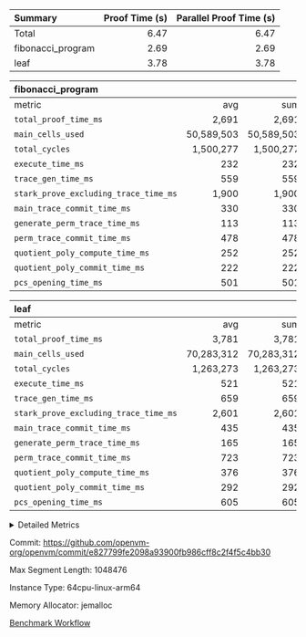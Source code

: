 | Summary | Proof Time (s) | Parallel Proof Time (s) |
|:---|---:|---:|
| Total |  6.47 |  6.47 |
| fibonacci_program |  2.69 |  2.69 |
| leaf |  3.78 |  3.78 |


| fibonacci_program |||||
|:---|---:|---:|---:|---:|
|metric|avg|sum|max|min|
| `total_proof_time_ms ` |  2,691 |  2,691 |  2,691 |  2,691 |
| `main_cells_used     ` |  50,589,503 |  50,589,503 |  50,589,503 |  50,589,503 |
| `total_cycles        ` |  1,500,277 |  1,500,277 |  1,500,277 |  1,500,277 |
| `execute_time_ms     ` |  232 |  232 |  232 |  232 |
| `trace_gen_time_ms   ` |  559 |  559 |  559 |  559 |
| `stark_prove_excluding_trace_time_ms` |  1,900 |  1,900 |  1,900 |  1,900 |
| `main_trace_commit_time_ms` |  330 |  330 |  330 |  330 |
| `generate_perm_trace_time_ms` |  113 |  113 |  113 |  113 |
| `perm_trace_commit_time_ms` |  478 |  478 |  478 |  478 |
| `quotient_poly_compute_time_ms` |  252 |  252 |  252 |  252 |
| `quotient_poly_commit_time_ms` |  222 |  222 |  222 |  222 |
| `pcs_opening_time_ms ` |  501 |  501 |  501 |  501 |

| leaf |||||
|:---|---:|---:|---:|---:|
|metric|avg|sum|max|min|
| `total_proof_time_ms ` |  3,781 |  3,781 |  3,781 |  3,781 |
| `main_cells_used     ` |  70,283,312 |  70,283,312 |  70,283,312 |  70,283,312 |
| `total_cycles        ` |  1,263,273 |  1,263,273 |  1,263,273 |  1,263,273 |
| `execute_time_ms     ` |  521 |  521 |  521 |  521 |
| `trace_gen_time_ms   ` |  659 |  659 |  659 |  659 |
| `stark_prove_excluding_trace_time_ms` |  2,601 |  2,601 |  2,601 |  2,601 |
| `main_trace_commit_time_ms` |  435 |  435 |  435 |  435 |
| `generate_perm_trace_time_ms` |  165 |  165 |  165 |  165 |
| `perm_trace_commit_time_ms` |  723 |  723 |  723 |  723 |
| `quotient_poly_compute_time_ms` |  376 |  376 |  376 |  376 |
| `quotient_poly_commit_time_ms` |  292 |  292 |  292 |  292 |
| `pcs_opening_time_ms ` |  605 |  605 |  605 |  605 |



<details>
<summary>Detailed Metrics</summary>

| group | num_segments | keygen_time_ms | commit_exe_time_ms |
| --- | --- | --- | --- |
| fibonacci_program | 1 | 252 | 5 | 

| group | air_name | quotient_deg | interactions | constraints |
| --- | --- | --- | --- | --- |
| fibonacci_program | AccessAdapterAir<16> | 2 | 5 | 12 | 
| fibonacci_program | AccessAdapterAir<2> | 2 | 5 | 12 | 
| fibonacci_program | AccessAdapterAir<32> | 2 | 5 | 12 | 
| fibonacci_program | AccessAdapterAir<4> | 2 | 5 | 12 | 
| fibonacci_program | AccessAdapterAir<8> | 2 | 5 | 12 | 
| fibonacci_program | BitwiseOperationLookupAir<8> | 2 | 2 | 4 | 
| fibonacci_program | MemoryMerkleAir<8> | 2 | 4 | 39 | 
| fibonacci_program | PersistentBoundaryAir<8> | 2 | 3 | 7 | 
| fibonacci_program | PhantomAir | 2 | 3 | 5 | 
| fibonacci_program | Poseidon2PeripheryAir<BabyBearParameters>, 1> | 2 | 1 | 286 | 
| fibonacci_program | ProgramAir | 1 | 1 | 4 | 
| fibonacci_program | RangeTupleCheckerAir<2> | 1 | 1 | 4 | 
| fibonacci_program | Rv32HintStoreAir | 2 | 18 | 28 | 
| fibonacci_program | VariableRangeCheckerAir | 1 | 1 | 4 | 
| fibonacci_program | VmAirWrapper<Rv32BaseAluAdapterAir, BaseAluCoreAir<4, 8> | 2 | 20 | 37 | 
| fibonacci_program | VmAirWrapper<Rv32BaseAluAdapterAir, LessThanCoreAir<4, 8> | 2 | 18 | 40 | 
| fibonacci_program | VmAirWrapper<Rv32BaseAluAdapterAir, ShiftCoreAir<4, 8> | 2 | 24 | 91 | 
| fibonacci_program | VmAirWrapper<Rv32BranchAdapterAir, BranchEqualCoreAir<4> | 2 | 11 | 20 | 
| fibonacci_program | VmAirWrapper<Rv32BranchAdapterAir, BranchLessThanCoreAir<4, 8> | 2 | 13 | 35 | 
| fibonacci_program | VmAirWrapper<Rv32CondRdWriteAdapterAir, Rv32JalLuiCoreAir> | 2 | 10 | 18 | 
| fibonacci_program | VmAirWrapper<Rv32JalrAdapterAir, Rv32JalrCoreAir> | 2 | 16 | 20 | 
| fibonacci_program | VmAirWrapper<Rv32LoadStoreAdapterAir, LoadSignExtendCoreAir<4, 8> | 2 | 18 | 33 | 
| fibonacci_program | VmAirWrapper<Rv32LoadStoreAdapterAir, LoadStoreCoreAir<4> | 2 | 17 | 40 | 
| fibonacci_program | VmAirWrapper<Rv32MultAdapterAir, DivRemCoreAir<4, 8> | 2 | 25 | 84 | 
| fibonacci_program | VmAirWrapper<Rv32MultAdapterAir, MulHCoreAir<4, 8> | 2 | 24 | 31 | 
| fibonacci_program | VmAirWrapper<Rv32MultAdapterAir, MultiplicationCoreAir<4, 8> | 2 | 19 | 19 | 
| fibonacci_program | VmAirWrapper<Rv32RdWriteAdapterAir, Rv32AuipcCoreAir> | 2 | 12 | 14 | 
| fibonacci_program | VmConnectorAir | 2 | 5 | 11 | 
| leaf | AccessAdapterAir<2> | 2 | 5 | 12 | 
| leaf | AccessAdapterAir<4> | 2 | 5 | 12 | 
| leaf | AccessAdapterAir<8> | 2 | 5 | 12 | 
| leaf | FriReducedOpeningAir | 2 | 39 | 71 | 
| leaf | JalRangeCheckAir | 2 | 9 | 14 | 
| leaf | NativePoseidon2Air<BabyBearParameters>, 1> | 2 | 136 | 572 | 
| leaf | PhantomAir | 2 | 3 | 5 | 
| leaf | ProgramAir | 1 | 1 | 4 | 
| leaf | VariableRangeCheckerAir | 1 | 1 | 4 | 
| leaf | VmAirWrapper<AluNativeAdapterAir, FieldArithmeticCoreAir> | 2 | 15 | 27 | 
| leaf | VmAirWrapper<BranchNativeAdapterAir, BranchEqualCoreAir<1> | 2 | 11 | 25 | 
| leaf | VmAirWrapper<NativeAdapterAir<2, 0>, PublicValuesCoreAir> | 2 | 11 | 30 | 
| leaf | VmAirWrapper<NativeLoadStoreAdapterAir<1>, NativeLoadStoreCoreAir<1> | 2 | 15 | 20 | 
| leaf | VmAirWrapper<NativeLoadStoreAdapterAir<4>, NativeLoadStoreCoreAir<4> | 2 | 15 | 20 | 
| leaf | VmAirWrapper<NativeVectorizedAdapterAir<4>, FieldExtensionCoreAir> | 2 | 15 | 27 | 
| leaf | VmConnectorAir | 2 | 5 | 11 | 
| leaf | VolatileBoundaryAir | 2 | 7 | 19 | 

| group | air_name | idx | rows | prep_cols | perm_cols | main_cols | cells |
| --- | --- | --- | --- | --- | --- | --- | --- |
| leaf | AccessAdapterAir<2> | 0 | 262,144 |  | 16 | 11 | 7,077,888 | 
| leaf | AccessAdapterAir<4> | 0 | 131,072 |  | 16 | 13 | 3,801,088 | 
| leaf | AccessAdapterAir<8> | 0 | 4,096 |  | 16 | 17 | 135,168 | 
| leaf | FriReducedOpeningAir | 0 | 524,288 |  | 84 | 27 | 58,195,968 | 
| leaf | JalRangeCheckAir | 0 | 65,536 |  | 28 | 12 | 2,621,440 | 
| leaf | NativePoseidon2Air<BabyBearParameters>, 1> | 0 | 65,536 |  | 312 | 398 | 46,530,560 | 
| leaf | PhantomAir | 0 | 32,768 |  | 12 | 6 | 589,824 | 
| leaf | ProgramAir | 0 | 131,072 |  | 8 | 10 | 2,359,296 | 
| leaf | VariableRangeCheckerAir | 0 | 262,144 | 2 | 8 | 1 | 2,359,296 | 
| leaf | VmAirWrapper<AluNativeAdapterAir, FieldArithmeticCoreAir> | 0 | 1,048,576 |  | 36 | 29 | 68,157,440 | 
| leaf | VmAirWrapper<BranchNativeAdapterAir, BranchEqualCoreAir<1> | 0 | 131,072 |  | 28 | 23 | 6,684,672 | 
| leaf | VmAirWrapper<NativeAdapterAir<2, 0>, PublicValuesCoreAir> | 0 | 64 |  | 28 | 27 | 3,520 | 
| leaf | VmAirWrapper<NativeLoadStoreAdapterAir<1>, NativeLoadStoreCoreAir<1> | 0 | 524,288 |  | 40 | 21 | 31,981,568 | 
| leaf | VmAirWrapper<NativeLoadStoreAdapterAir<4>, NativeLoadStoreCoreAir<4> | 0 | 131,072 |  | 40 | 27 | 8,781,824 | 
| leaf | VmAirWrapper<NativeVectorizedAdapterAir<4>, FieldExtensionCoreAir> | 0 | 131,072 |  | 36 | 38 | 9,699,328 | 
| leaf | VmConnectorAir | 0 | 2 | 1 | 16 | 5 | 42 | 
| leaf | VolatileBoundaryAir | 0 | 131,072 |  | 20 | 12 | 4,194,304 | 

| group | air_name | segment | rows | prep_cols | perm_cols | main_cols | cells |
| --- | --- | --- | --- | --- | --- | --- | --- |
| fibonacci_program | AccessAdapterAir<8> | 0 | 128 |  | 16 | 17 | 4,224 | 
| fibonacci_program | BitwiseOperationLookupAir<8> | 0 | 65,536 | 3 | 8 | 2 | 655,360 | 
| fibonacci_program | MemoryMerkleAir<8> | 0 | 512 |  | 16 | 32 | 24,576 | 
| fibonacci_program | PersistentBoundaryAir<8> | 0 | 128 |  | 12 | 20 | 4,096 | 
| fibonacci_program | PhantomAir | 0 | 1 |  | 12 | 6 | 18 | 
| fibonacci_program | Poseidon2PeripheryAir<BabyBearParameters>, 1> | 0 | 256 |  | 8 | 300 | 78,848 | 
| fibonacci_program | ProgramAir | 0 | 8,192 |  | 8 | 10 | 147,456 | 
| fibonacci_program | RangeTupleCheckerAir<2> | 0 | 524,288 | 2 | 8 | 1 | 4,718,592 | 
| fibonacci_program | Rv32HintStoreAir | 0 | 4 |  | 44 | 32 | 304 | 
| fibonacci_program | VariableRangeCheckerAir | 0 | 262,144 | 2 | 8 | 1 | 2,359,296 | 
| fibonacci_program | VmAirWrapper<Rv32BaseAluAdapterAir, BaseAluCoreAir<4, 8> | 0 | 1,048,576 |  | 52 | 36 | 92,274,688 | 
| fibonacci_program | VmAirWrapper<Rv32BaseAluAdapterAir, LessThanCoreAir<4, 8> | 0 | 524,288 |  | 40 | 37 | 40,370,176 | 
| fibonacci_program | VmAirWrapper<Rv32BranchAdapterAir, BranchEqualCoreAir<4> | 0 | 262,144 |  | 28 | 26 | 14,155,776 | 
| fibonacci_program | VmAirWrapper<Rv32BranchAdapterAir, BranchLessThanCoreAir<4, 8> | 0 | 8 |  | 32 | 32 | 512 | 
| fibonacci_program | VmAirWrapper<Rv32CondRdWriteAdapterAir, Rv32JalLuiCoreAir> | 0 | 131,072 |  | 28 | 18 | 6,029,312 | 
| fibonacci_program | VmAirWrapper<Rv32JalrAdapterAir, Rv32JalrCoreAir> | 0 | 32 |  | 36 | 28 | 2,048 | 
| fibonacci_program | VmAirWrapper<Rv32LoadStoreAdapterAir, LoadStoreCoreAir<4> | 0 | 128 |  | 52 | 41 | 11,904 | 
| fibonacci_program | VmAirWrapper<Rv32RdWriteAdapterAir, Rv32AuipcCoreAir> | 0 | 16 |  | 28 | 20 | 768 | 
| fibonacci_program | VmConnectorAir | 0 | 2 | 1 | 16 | 5 | 42 | 

| group | idx | trace_gen_time_ms | total_proof_time_ms | total_cycles | total_cells | stark_prove_excluding_trace_time_ms | quotient_poly_compute_time_ms | quotient_poly_commit_time_ms | perm_trace_commit_time_ms | pcs_opening_time_ms | main_trace_commit_time_ms | main_cells_used | generate_perm_trace_time_ms | execute_time_ms |
| --- | --- | --- | --- | --- | --- | --- | --- | --- | --- | --- | --- | --- | --- | --- |
| leaf | 0 | 659 | 3,781 | 1,263,273 | 253,173,226 | 2,601 | 376 | 292 | 723 | 605 | 435 | 70,283,312 | 165 | 521 | 

| group | idx | trace_height_constraint | weighted_sum | threshold |
| --- | --- | --- | --- | --- |
| leaf | 0 | 0 | 5,439,620 | 2,013,265,921 | 
| leaf | 0 | 1 | 26,751,232 | 2,013,265,921 | 
| leaf | 0 | 2 | 2,719,810 | 2,013,265,921 | 
| leaf | 0 | 3 | 26,878,212 | 2,013,265,921 | 
| leaf | 0 | 4 | 131,072 | 2,013,265,921 | 
| leaf | 0 | 5 | 62,313,162 | 2,013,265,921 | 

| group | segment | trace_gen_time_ms | total_proof_time_ms | total_cycles | total_cells | stark_prove_excluding_trace_time_ms | quotient_poly_compute_time_ms | quotient_poly_commit_time_ms | perm_trace_commit_time_ms | pcs_opening_time_ms | main_trace_commit_time_ms | main_cells_used | generate_perm_trace_time_ms | execute_time_ms |
| --- | --- | --- | --- | --- | --- | --- | --- | --- | --- | --- | --- | --- | --- | --- |
| fibonacci_program | 0 | 559 | 2,691 | 1,500,277 | 160,837,996 | 1,900 | 252 | 222 | 478 | 501 | 330 | 50,589,503 | 113 | 232 | 

| group | segment | trace_height_constraint | weighted_sum | threshold |
| --- | --- | --- | --- | --- |
| fibonacci_program | 0 | 0 | 3,932,542 | 2,013,265,921 | 
| fibonacci_program | 0 | 1 | 10,749,400 | 2,013,265,921 | 
| fibonacci_program | 0 | 2 | 1,966,271 | 2,013,265,921 | 
| fibonacci_program | 0 | 3 | 10,749,532 | 2,013,265,921 | 
| fibonacci_program | 0 | 4 | 1,664 | 2,013,265,921 | 
| fibonacci_program | 0 | 5 | 640 | 2,013,265,921 | 
| fibonacci_program | 0 | 6 | 7,209,100 | 2,013,265,921 | 
| fibonacci_program | 0 | 7 |  | 2,013,265,921 | 
| fibonacci_program | 0 | 8 | 35,535,101 | 2,013,265,921 | 

</details>


Commit: https://github.com/openvm-org/openvm/commit/e827799fe2098a93900fb986cff8c2f4f5c4bb30

Max Segment Length: 1048476

Instance Type: 64cpu-linux-arm64

Memory Allocator: jemalloc

[Benchmark Workflow](https://github.com/openvm-org/openvm/actions/runs/14387119014)
